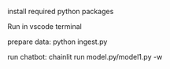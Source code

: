 install required python packages

Run in vscode terminal

prepare data: python ingest.py

run chatbot: chainlit run model.py/model1.py -w
